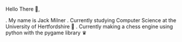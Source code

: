 Hello There 👋, 

. My name is Jack Milner
. Currently studying Computer Science at the University of Hertfordshire 📖
. Currently making a chess engine using python with the pygame library ♛

